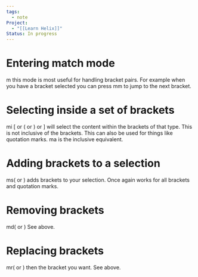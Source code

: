```yaml
---
tags:
  - note
Project:
  - "[[Learn Helix]]"
Status: In progress
---
```

# Entering match mode
m this mode is most useful for handling bracket pairs.
For example when you have a bracket selected you can press mm to jump to the next bracket.

# Selecting inside a set of brackets
mi \[ or \( or \) or \] will select the content within the brackets of that type. This is not inclusive of the brackets.
This can also be used for things like quotation marks.
ma is the inclusive equivalent.

# Adding brackets to a selection
ms( or ) adds brackets to your selection. 
Once again works for all brackets and quotation marks.

# Removing brackets
md( or )
See above.

# Replacing brackets
mr( or ) then the bracket you want.
See above.